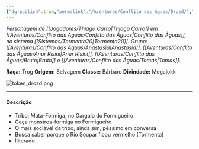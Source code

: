```yaml
---
{"dg-publish":true,"permalink":"/Aventuras/Conflito das Águas/Drozd/","created":"2025-10-13T17:42:08.724-03:00"}
---
```


*Personagem de [[Jogadores/Thiago Carro\|Thiago Carro]] em [[Aventuras/Conflito das Águas/Conflito das Águas\|Conflito das Águas]], no sistema [[Sistemas/Tormenta20\|Tormenta20]].*
*Grupo: [[Aventuras/Conflito das Águas/Anastasia\|Anastasia]], [[Aventuras/Conflito das Águas/Anur Risini\|Anur Risini]], [[Aventuras/Conflito das Águas/Bruto\|Bruto]] e [[Aventuras/Conflito das Águas/Tomas\|Tomas]].*

**Raça:** Trog
**Origem:** Selvagem
**Classe:** Bárbaro
**Divindade:** Megalokk

![token_drozd.png](/img/user/Aventuras/Conflito%20das%20%C3%81guas/token_drozd.png)

---
#### Descrição
- Tribo: Mata-Formiga, no Gargalo do Formigueiro 
- Caça monstros-formiga no Formigueiro
- O mais sociável da tribo, ainda sim, péssimo em conversa
- Busca saber porque o Rio Soupar ficou vermelho (Tormenta)
- Iliterado
